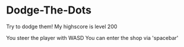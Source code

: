# Dodge-The-Dots
Try to dodge them!
My highscore is level 200

You steer the player with WASD
You can enter the shop via 'spacebar'

